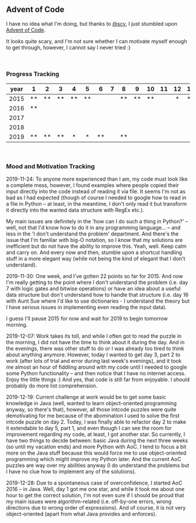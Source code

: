 ## Advent of Code
I have no idea what I'm doing, but thanks to [@scy](https://github.com/scy/advent-of-code), I just stumbled upon [Advent of Code](https://adventofcode.com/). 

It looks quite scary, and I'm not sure whether I can motivate myself enough to get through, however, I cannot say I never tried :)

 

### Progress Tracking

| year |  1 |  2 |  3 |  4 |  5 |  6 |  7 |  8 |  9 | 10 | 11 | 12 | 13 | 14 | 15 | 16 | 17 | 18 | 19 | 20 | 21 | 22 | 23 | 24 | 25 |
|:----:|:--:|:--:|:--:|:--:|:--:|:--:|:--:|:--:|:--:|:--:|:--:|:--:|:--:|:--:|:--:|:--:|:--:|:--:|:--:|:--:|:--:|:--:|:--:|:--:|:--:|
| 2015 | ** | ** | ** | ** | ** |    |    | ** | ** | ** |    | *  | ** | ** |    | *  |    |    |    | ** |    |    |    |    | *  |
| 2016 | ** |    |    |    |    |    |    |    |    |    |    |    |    |    |    |    |    |    |    |    |    |    |    |    |    |
| 2017 |    |    |    |    |    |    |    |    |    |    |    |    |    |    |    |    |    |    |    |    |    |    |    |    |    |
| 2018 |    |    |    |    |    |    |    |    |    |    |    |    |    |    |    |    |    |    |    |    |    |    |    |    |    |
| 2019 | ** | ** | ** | *  | *  | ** |    | ** |    |    |    |    |    |    |    |    |    |    |    |    |    |    |    |    |    |

 

### Mood and Motivation Tracking

2019-11-24: To anyone more experienced than I am, my code must look like a complete mess, however, I found examples where people copied their input directly into the code instead of reading it via file. It seems I'm not as bad as I had expected (though of course I needed to google how to read in a file in Python – at least, in the meantime, I don't only read it but transform it directly into the wanted data structure with RegEx etc.).

My main issues are definitely in the 'how can I do such a thing in Python?' – well, not that I'd know how to do it in any programming language… – and less in the 'I don't understand the problem' department. And there's the issue that I'm familiar with big-O notation, so I *know* that my solutions are inefficient but do not have the ability to improve this. Yeah, well. Keep calm and carry on. And every now and then, stumble upon a shortcut handling stuff in a more elegant way (while not being the kind of elegant that I don't understand).


2019-11-30: One week, and I've gotten 22 points so far for 2015. And now I'm really getting to the point where I don't understand the problem (i.e. day 7 with logic gates and bitwise operations) or have an idea about a useful data structure but don't understand how to handle that structure (i.e. day 16 with Aunt Sue where I'd like to use dictionaries - I understand the theory but I have serious issues in implementing even reading the input data).

I guess I'll pause 2015 for now and wait for 2019 to begin tomorrow morning.

2019-12-07: Work takes its toll, and while I often got to read the puzzle in the morning, I did not have the time to think about it during the day. And in the evenings, there was other stuff to do or I was already too tired to think about anything anymore. However, today I wanted to get day 3, part 2 to work (after lots of trial and error during last week's evenings), and it took me almost an hour of fiddling around with my code until I needed to google some Python functionality – and then notice that I have no internet access. Enjoy the little things :) And yes, that code is still far from enjoyable. I should probably do more list comprehension.

2019-12-19: Current challenge at work would be to get some basic knowledge in Java (well, wanted to learn object-oriented programming anyway, so there's that), however, all those intcode puzzles were quite demotivating for me because of the abomination I used to solve the first intcode puzzle on day 2. Today, I was finally able to refactor day 2 to make it extendable to day 5, part 1, and even though I can see the room for improvement regarding my code, at least, I got another star. So currently, I have two things to decide between: basic Java during the next three weeks (so until my vacation ends) and more Python with AoC. I tend to focus a bit more on the Java stuff because this would force me to use object-oriented programming which might improve my Python later. And the current AoC puzzles are way over my abilities anyway (I do understand the problems but I have no clue how to implement any of the solutions).

2019-12-28: Due to a spontaneous case of overconfidence, I started AoC 2016 – in Java. Well, day 1 got me one star, and while it took me about one hour to get the correct solution, I'm not even sure if I should be proud that my main issues were algorithm-related (i.e. off-by-one errors, wrong directions due to wrong order of expressions). And of course, it is not very object-oriented (apart from what Java provides and enforces).
